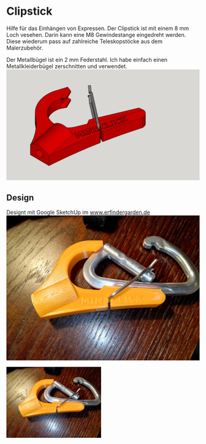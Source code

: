# Clipstick 

Hilfe für das Einhängen von Expressen. Der Clipstick ist mit einem 8 mm Loch vesehen. Darin kann eine M8 Gewindestange eingedreht werden. Diese wiederum pass auf zahlreiche Teleskopstöcke aus dem Malerzubehör.

Der Metallbügel ist ein 2 mm Federstahl. Ich habe einfach einen Metallkleiderbügel zerschnitten und verwendet.
![](https://github.com/minirevollo/Clipstick/blob/master/ClipStick_v3_2.jpg)

## Design 

Designt mit Google SketchUp im www.erfindergarden.de 
![](https://github.com/minirevollo/Clipstick/blob/master/IMG_20170908_212122.jpg)
 

<img width="49%" src="https://github.com/minirevollo/Clipstick/blob/master/IMG_20170908_212122.jpg" alt="'FLAT' view of the standesk model" />